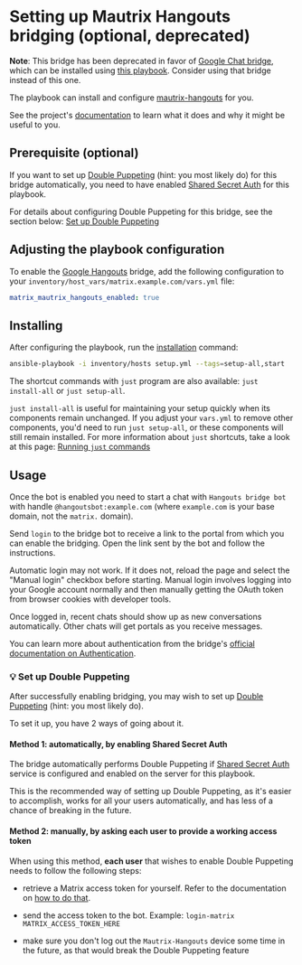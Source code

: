 # Setting up Mautrix Hangouts bridging (optional, deprecated)

**Note**: This bridge has been deprecated in favor of [Google Chat bridge](https://github.com/mautrix/googlechat), which can be installed using [this playbook](configuring-playbook-bridge-mautrix-googlechat.md). Consider using that bridge instead of this one.

The playbook can install and configure [mautrix-hangouts](https://github.com/mautrix/hangouts) for you.

See the project's [documentation](https://docs.mau.fi/bridges/python/hangouts/index.html) to learn what it does and why it might be useful to you.

## Prerequisite (optional)

If you want to set up [Double Puppeting](https://docs.mau.fi/bridges/general/double-puppeting.html) (hint: you most likely do) for this bridge automatically, you need to have enabled [Shared Secret Auth](configuring-playbook-shared-secret-auth.md) for this playbook.

For details about configuring Double Puppeting for this bridge, see the section below: [Set up Double Puppeting](#-set-up-double-puppeting)

## Adjusting the playbook configuration

To enable the [Google Hangouts](https://hangouts.google.com/) bridge, add the following configuration to your `inventory/host_vars/matrix.example.com/vars.yml` file:

```yaml
matrix_mautrix_hangouts_enabled: true
```

## Installing

After configuring the playbook, run the [installation](installing.md) command:

<!-- NOTE: let this conservative command run (instead of install-all) to make it clear that failure of the command means something is clearly broken. -->
```sh
ansible-playbook -i inventory/hosts setup.yml --tags=setup-all,start
```

The shortcut commands with `just` program are also available: `just install-all` or `just setup-all`.

`just install-all` is useful for maintaining your setup quickly when its components remain unchanged. If you adjust your `vars.yml` to remove other components, you'd need to run `just setup-all`, or these components will still remain installed. For more information about `just` shortcuts, take a look at this page: [Running `just` commands](just.md)

## Usage

Once the bot is enabled you need to start a chat with `Hangouts bridge bot` with handle `@hangoutsbot:example.com` (where `example.com` is your base domain, not the `matrix.` domain).

Send `login` to the bridge bot to receive a link to the portal from which you can enable the bridging. Open the link sent by the bot and follow the instructions.

Automatic login may not work. If it does not, reload the page and select the "Manual login" checkbox before starting. Manual login involves logging into your Google account normally and then manually getting the OAuth token from browser cookies with developer tools.

Once logged in, recent chats should show up as new conversations automatically. Other chats will get portals as you receive messages.

You can learn more about authentication from the bridge's [official documentation on Authentication](https://docs.mau.fi/bridges/python/hangouts/authentication.html).

### 💡 Set up Double Puppeting

After successfully enabling bridging, you may wish to set up [Double Puppeting](https://docs.mau.fi/bridges/general/double-puppeting.html) (hint: you most likely do).

To set it up, you have 2 ways of going about it.

#### Method 1: automatically, by enabling Shared Secret Auth

The bridge automatically performs Double Puppeting if [Shared Secret Auth](configuring-playbook-shared-secret-auth.md) service is configured and enabled on the server for this playbook.

This is the recommended way of setting up Double Puppeting, as it's easier to accomplish, works for all your users automatically, and has less of a chance of breaking in the future.

#### Method 2: manually, by asking each user to provide a working access token

When using this method, **each user** that wishes to enable Double Puppeting needs to follow the following steps:

- retrieve a Matrix access token for yourself. Refer to the documentation on [how to do that](obtaining-access-tokens.md).

- send the access token to the bot. Example: `login-matrix MATRIX_ACCESS_TOKEN_HERE`

- make sure you don't log out the `Mautrix-Hangouts` device some time in the future, as that would break the Double Puppeting feature

